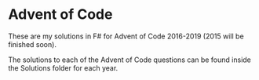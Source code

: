# Advent of Code

These are my solutions in F# for Advent of Code 2016-2019 (2015 will be finished soon).

The solutions to each of the Advent of Code questions can be found inside the Solutions folder for each year.